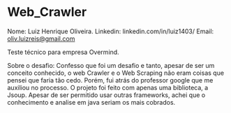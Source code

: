 # Web_Crawler
Nome: Luiz Henrique Oliveira.
Linkedin: linkedin.com/in/luiz1403/
Email: oliv.luizreis@gmail.com


Teste técnico para empresa Overmind.

Sobre o desafio:
Confesso que foi um desafio e tanto, apesar de ser um conceito conhecido, o web Crawler e o Web Scraping não eram coisas que pensei que faria tão cedo.
Porém, fui atrás do professor google que me auxiliou no processo.
O projeto foi feito com apenas uma biblioteca, a Jsoup. Apesar de ser permitido usar outras frameworks, achei que o conhecimento e analise em java seriam os mais cobrados.


